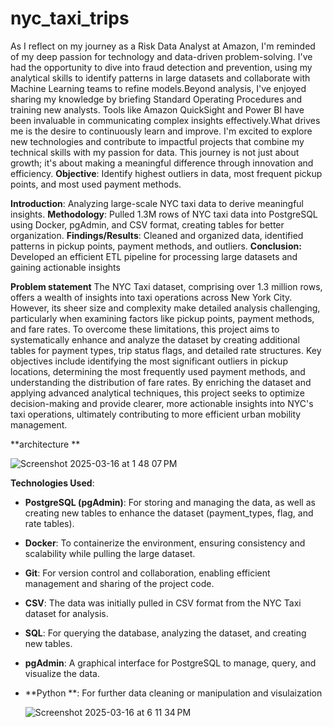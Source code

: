 # nyc_taxi_trips
As I reflect on my journey as a Risk Data Analyst at Amazon, I'm reminded of my deep passion for technology and data-driven problem-solving. I've had the opportunity to dive into fraud detection and prevention, using my analytical skills to identify patterns in large datasets and collaborate with Machine Learning teams to refine models.Beyond analysis, I've enjoyed sharing my knowledge by briefing Standard Operating Procedures and training new analysts. Tools like Amazon QuickSight and Power BI have been invaluable in communicating complex insights effectively.What drives me is the desire to continuously learn and improve. I'm excited to explore new technologies and contribute to impactful projects that combine my technical skills with my passion for data. This journey is not just about growth; it's about making a meaningful difference through innovation and efficiency.
**Objective**: Identify highest outliers in data, most frequent pickup points, and most used payment methods.

**Introduction**: Analyzing large-scale NYC taxi data to derive meaningful insights.
**Methodology**: Pulled 1.3M rows of NYC taxi data into PostgreSQL using Docker, pgAdmin, and CSV format, creating tables for better organization.
**Findings/Results**: Cleaned and organized data, identified patterns in pickup points, payment methods, and outliers.
**Conclusion:** Developed an efficient ETL pipeline for processing large datasets and gaining actionable insights

**Problem statement**
The NYC Taxi dataset, comprising over 1.3 million rows, offers a wealth of insights into taxi operations across New York City. However, its sheer size and complexity make detailed analysis challenging, particularly when examining factors like pickup points, payment methods, and fare rates. To overcome these limitations, this project aims to systematically enhance and analyze the dataset by creating additional tables for payment types, trip status flags, and detailed rate structures. Key objectives include identifying the most significant outliers in pickup locations, determining the most frequently used payment methods, and understanding the distribution of fare rates. By enriching the dataset and applying advanced analytical techniques, this project seeks to optimize decision-making and provide clearer, more actionable insights into NYC's taxi operations, ultimately contributing to more efficient urban mobility management.

**architecture **

![Screenshot 2025-03-16 at 1 48 07 PM](https://github.com/user-attachments/assets/e5de2bb6-b5a9-44df-b15f-2518f02f0385)

**Technologies Used**:  
- **PostgreSQL (pgAdmin)**: For storing and managing the data, as well as creating new tables to enhance the dataset (payment_types, flag, and rate tables).
- **Docker**: To containerize the environment, ensuring consistency and scalability while pulling the large dataset.
- **Git**: For version control and collaboration, enabling efficient management and sharing of the project code.
- **CSV**: The data was initially pulled in CSV format from the NYC Taxi dataset for analysis.
- **SQL**: For querying the database, analyzing the dataset, and creating new tables.
- **pgAdmin**: A graphical interface for PostgreSQL to manage, query, and visualize the data.
- **Python **: For further data cleaning or manipulation and visulaization

  ![Screenshot 2025-03-16 at 6 11 34 PM](https://github.com/user-attachments/assets/f1c1c9b1-da92-4da2-960d-d487d86f6fcc)

